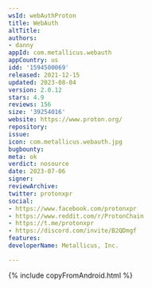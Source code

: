 ```yaml
---
wsId: webAuthProton
title: WebAuth
altTitle: 
authors:
- danny
appId: com.metallicus.webauth
appCountry: us
idd: '1594500069'
released: 2021-12-15
updated: 2023-08-04
version: 2.0.12
stars: 4.9
reviews: 156
size: '39254016'
website: https://www.proton.org/
repository: 
issue: 
icon: com.metallicus.webauth.jpg
bugbounty: 
meta: ok
verdict: nosource
date: 2023-07-06
signer: 
reviewArchive: 
twitter: protonxpr
social:
- https://www.facebook.com/protonxpr
- https://www.reddit.com/r/ProtonChain
- https://t.me/protonxpr
- https://discord.com/invite/B2QDmgf
features: 
developerName: Metallicus, Inc.

---
```


{% include copyFromAndroid.html %}
